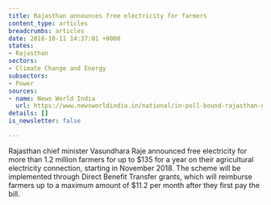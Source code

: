```yaml
---
title: Rajasthan announces free electricity for farmers
content_type: articles
breadcrumbs: articles
date: 2018-10-11 14:37:01 +0000
states:
- Rajasthan
sectors:
- Climate Change and Energy
subsectors:
- Power
sources:
- name: News World India
  url: https://www.newsworldindia.in/national/in-poll-bound-rajasthan-govt-announces-free-electricity-for-over-12-lakh-farmers/311879/
details: []
is_newsletter: false

---
```

Rajasthan chief minister Vasundhara Raje announced free electricity for more than 1.2 million farmers for up to $135 for a year on their agricultural electricity connection, starting in November 2018. The scheme will be implemented through Direct Benefit Transfer grants, which will reimburse farmers up to a maximum amount of $11.2 per month after they first pay the bill.    
